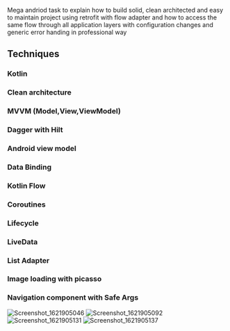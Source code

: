 Mega andriod task to explain how to build solid, clean architected and easy to maintain project using retrofit with flow adapter and how to access the same flow through all application layers with configuration changes and generic error handing in professional way

## Techniques

### Kotlin
### Clean architecture
### MVVM (Model,View,ViewModel)
### Dagger with Hilt
### Android view model
### Data Binding
### Kotlin Flow
### Coroutines
### Lifecycle
### LiveData
### List Adapter
### Image loading with picasso
### Navigation component with Safe Args

![Screenshot_1621905046](https://user-images.githubusercontent.com/31477441/119425869-76799680-bd08-11eb-8be8-b30b0b5034ed.png)
![Screenshot_1621905092](https://user-images.githubusercontent.com/31477441/119425871-77aac380-bd08-11eb-898a-35afef0619d4.png)
![Screenshot_1621905131](https://user-images.githubusercontent.com/31477441/119425877-7a0d1d80-bd08-11eb-850b-60d2e8383ec2.png)
![Screenshot_1621905137](https://user-images.githubusercontent.com/31477441/119425881-7b3e4a80-bd08-11eb-86f8-2eb5896206bb.png)
